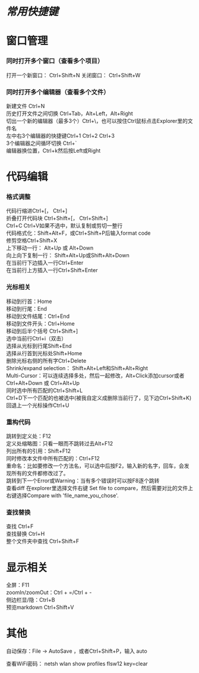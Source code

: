 # *常用快捷键*


# 窗口管理


### 同时打开多个窗口（查看多个项目）


打开一个新窗口： Ctrl+Shift+N
关闭窗口： Ctrl+Shift+W

### 同时打开多个编辑器（查看多个文件）

新建文件 Ctrl+N  
历史打开文件之间切换 Ctrl+Tab，Alt+Left，Alt+Right  
切出一个新的编辑器（最多3个）Ctrl+\，也可以按住Ctrl鼠标点击Explorer里的文件名  
左中右3个编辑器的快捷键Ctrl+1 Ctrl+2 Ctrl+3  
3个编辑器之间循环切换 Ctrl+`  
编辑器换位置，Ctrl+k然后按Left或Right  

# 代码编辑


### 格式调整

代码行缩进Ctrl+[， Ctrl+]  
折叠打开代码块 Ctrl+Shift+[， Ctrl+Shift+]  
Ctrl+C Ctrl+V如果不选中，默认复制或剪切一整行  
代码格式化：Shift+Alt+F，或Ctrl+Shift+P后输入format code  
修剪空格Ctrl+Shift+X  
上下移动一行： Alt+Up 或 Alt+Down  
向上向下复制一行： Shift+Alt+Up或Shift+Alt+Down  
在当前行下边插入一行Ctrl+Enter  
在当前行上方插入一行Ctrl+Shift+Enter  

### 光标相关

移动到行首：Home  
移动到行尾：End  
移动到文件结尾：Ctrl+End  
移动到文件开头：Ctrl+Home  
移动到后半个括号 Ctrl+Shift+]  
选中当前行Ctrl+i（双击）  
选择从光标到行尾Shift+End  
选择从行首到光标处Shift+Home  
删除光标右侧的所有字Ctrl+Delete  
Shrink/expand selection： Shift+Alt+Left和Shift+Alt+Right  
Multi-Cursor：可以连续选择多处，然后一起修改，Alt+Click添加cursor或者Ctrl+Alt+Down 或 Ctrl+Alt+Up  
同时选中所有匹配的Ctrl+Shift+L  
Ctrl+D下一个匹配的也被选中(被我自定义成删除当前行了，见下边Ctrl+Shift+K)  
回退上一个光标操作Ctrl+U  

### 重构代码

跳转到定义处：F12  
定义处缩略图：只看一眼而不跳转过去Alt+F12  
列出所有的引用：Shift+F12  
同时修改本文件中所有匹配的：Ctrl+F12  
重命名：比如要修改一个方法名，可以选中后按F2，输入新的名字，回车，会发现所有的文件都修改过了。  
跳转到下一个Error或Warning：当有多个错误时可以按F8逐个跳转  
查看diff 在explorer里选择文件右键 Set file to compare，然后需要对比的文件上右键选择Compare with 'file_name_you_chose'.  


### 查找替换


查找 Ctrl+F  
查找替换 Ctrl+H  
整个文件夹中查找 Ctrl+Shift+F  

# 显示相关
全屏：F11  
zoomIn/zoomOut：Ctrl + =/Ctrl + -  
侧边栏显/隐：Ctrl+B   
预览markdown Ctrl+Shift+V  

# 其他

自动保存：File -> AutoSave ，或者Ctrl+Shift+P，输入 auto

查看WiFi密码：
netsh wlan show profiles flsw12 key=clear




